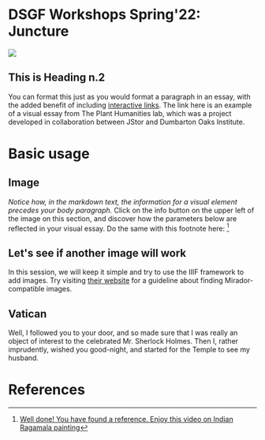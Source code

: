 # DSGF Workshops Spring'22: Juncture
<a href="https://juncture-digital.org"><img src="https://juncture-digital.org/images/ve-button.png"></a>

<param ve-config 
       title="Composing a Visual Essay"
       author="Meriç"
       banner="https://upload.wikimedia.org/wikipedia/commons/7/7d/Princes_of_the_House_of_Timur.jpg" 
       layout="vertical">

<!-- Entities discussed throughout the essay are typically defined before the essay text and
     are thus available in all text.  Entity identifiers (QIDs) can be found in either
     Wikipedia or Wikidata (https://www.wikidata.org)> -->
<param ve-entity eid="Q1264942"> <!-- Dumbarton Oaks -->
<param ve-entity eid="Q16147979"> <!-- Bodleian Libraries -->
<param ve-entity eid="Q7282803"> <!-- Ragamala painting -->
<param ve-entity eid="Q1345" fill="#7181AE"> <!-- Philadelphia -->

## This is Heading n.2

You can format this just as you would format a paragraph in an essay, with the added benefit of including [interactive links](https://lab.plant-humanities.org/heliconia/). The link here is an example of a visual essay from The Plant Humanities lab, which was a project developed in collaboration between JStor and Dumbarton Oaks Institute. 
<param ve-image 
       manifest="https://cudl.lib.cam.ac.uk//iiif/PH-CAVENDISH-P-00006">

# Basic usage

## Image

_Notice how, in the markdown text, the information for a visual element precedes your body paragraph._ 
Click on the info button on the upper left of the image on this section, and discover how the parameters below are reflected in your visual essay. Do the same with this footnote here: [^1]
<param ve-image
       label="Image of Anastasis from Armenian Manuscript" 
       description="Bodleian Library MS Arm. c. 1" 
       license="© Bodleian Libraries, University of Oxford" 
       url="https://iiif.bodleian.ox.ac.uk/iiif/manifest/ed00e41d-83e4-410a-943b-d4cfa28ea2ba.json">

## Let's see if another image will work

In this session, we will keep it simple and try to use the IIIF framework to add images. Try visiting [their website](https://iiif.io/guides/finding_resources/) for a guideline about finding Mirador-compatible images.
<param ve-image
       manifest="https://iiif.harvardartmuseums.org/manifests/object/217072"
       label="Dragon in Foliage"
       license="Harvard Art Museums/Arthur M. Sackler Museum, Gift of Stuart Cary Welch, Jr."
       description="Ottoman Watercolor from the Harvard Art Museums, Obj. N. 1999.288"
       url="https://hvrd.art/o/217072">
       
## Vatican
Well, I followed you to your door, and so made sure that I was really an object of interest to the celebrated Mr. Sherlock Holmes. Then I, rather imprudently, wished you good-night, and started for the Temple to see my husband.
<param ve-entity="Philadelphia" eid="Q1345" fill="#7181AE">
<param ve-map
       prefer-geojson
       center="Q1345"
       zoom="11">
       
# References

[^1]: [Well done! You have found a reference. Enjoy this video on Indian Ragamala painting](https://www.youtube.com/watch?v=BaXQtx3nMqQ)
